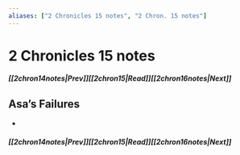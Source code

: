```yaml
---
aliases: ["2 Chronicles 15 notes", "2 Chron. 15 notes"]
---
```

# 2 Chronicles 15 notes
##### <span class=arrow-left></span>[[2chron14notes|Prev]]<span class=navigation-separator></span>[[2chron15|Read]]<span class=navigation-separator></span>[[2chron16notes|Next]]<span class=arrow-right></span>
## Asa’s Failures
- 
##### <span class=arrow-left></span>[[2chron14notes|Prev]]<span class=navigation-separator></span>[[2chron15|Read]]<span class=navigation-separator></span>[[2chron16notes|Next]]<span class=arrow-right></span>
